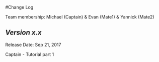 #Change Log

Team membership:  Michael (Captain) & Evan (Mate1) & Yannick (Mate2)
## *Version x.x*

Release Date: Sep 21, 2017

Captain - Tutorial part 1


